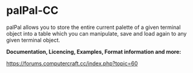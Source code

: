# palPal-CC
palPal allows you to store the entire current palette of a given terminal object into a table which you can manipulate, save and load again to any given terminal object.




**Documentation, Licencing, Examples, Format information and more:**

https://forums.computercraft.cc/index.php?topic=60
